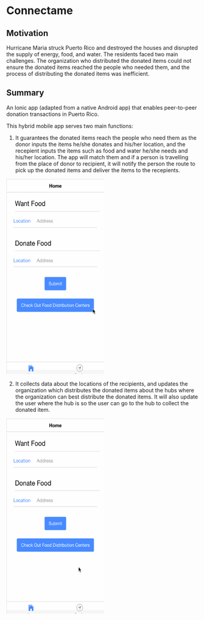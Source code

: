 # Connectame

## Motivation
Hurricane Maria struck Puerto Rico and destroyed the houses and disrupted the supply of energy, food, and water. The residents 
faced two main challenges. The organization who distributed the donated items could not ensure the donated items reached
the people who needed them, and the process of distributing the donated items was inefficient. 

## Summary
An Ionic app (adapted from a native Android app) that enables peer-to-peer donation transactions in Puerto Rico. 

This hybrid mobile app serves two main functions:
1. It guarantees the donated items reach the people who need them as the donor inputs the items he/she donates and his/her location, and the 
recepient inputs the items such as food and water he/she needs and his/her location. The app will match them and if a person is travelling from
the place of donor to recipient, it will notify the person the route to pick up the donated items and deliver the items to the
recepients.
<img src="images/Transfer.gif" width="256" height="512" title="Transfer">

2. It collects data about the locations of the recipients, and updates the organization which distributes the donated items about
the hubs where the organization can best distribute the donated items. It will also update the user where the hub is so the user
can go to the hub to collect the donated item.
<img src="images/Hub.gif" width="256" height="512" title="Hub">